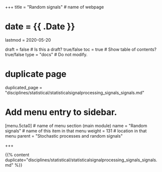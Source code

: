 +++
title = "Random signals"         # name of webpage

# date = {{ .Date }}
lastmod = 2020-05-20

draft = false  # Is this a draft? true/false
toc = true  # Show table of contents? true/false
type = "docs"  # Do not modify.

# duplicate page

duplicated_page = "disciplines/statistical/statisticalsignalprocessing_signals_signals.md"

# Add menu entry to sidebar.
[menu.5cta0]                       # name of menu section (main module)
  name = "Random signals"        # name of this item in that menu
  weight = 131                           # location in that menu
  parent = "Stochastic processes and random signals"

+++

{{% content duplicate="disciplines/statistical/statisticalsignalprocessing_signals_signals.md" %}}
